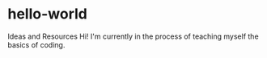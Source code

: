 # hello-world
Ideas and Resources
Hi! I'm currently in the process of teaching myself the basics of coding.
